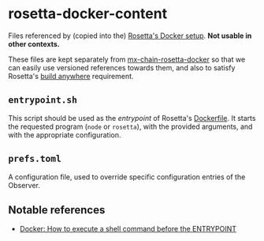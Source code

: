 # rosetta-docker-content

Files referenced by (copied into the) [Rosetta's Docker setup](https://github.com/multiversx/mx-chain-rosetta-docker). **Not usable in other contexts.**

These files are kept separately from [mx-chain-rosetta-docker](https://github.com/multiversx/mx-chain-rosetta-docker) so that we can easily use versioned references towards them, and also to satisfy Rosetta's [build anywhere](https://docs.cloud.coinbase.com/rosetta/docs/docker-deployment#build-anywhere) requirement.

## `entrypoint.sh`

This script should be used as the _entrypoint_ of Rosetta's [Dockerfile](https://github.com/multiversx/mx-chain-rosetta-docker/blob/main/Dockerfile). It starts the requested program (`node` or `rosetta`), with the provided arguments, and with the appropriate configuration.

## `prefs.toml`

A configuration file, used to override specific configuration entries of the Observer.

## Notable references
 - [Docker: How to execute a shell command before the ENTRYPOINT](https://stackoverflow.com/a/41518225)
